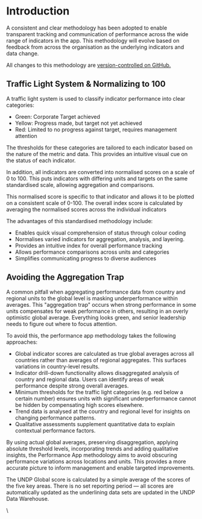 # Introduction

A consistent and clear methodology has been adopted to enable transparent tracking and communication of performance across the wide range of indicators in the app. This methodology will evolve based on feedback from across the organisation as the underlying indicators and data change.&#x20;

All changes to this methodology are [version-controlled on GitHub.](https://github.com/undp/performance-app-methodology)

## **Traffic Light System & Normalizing to 100**&#x20;

A traffic light system is used to classify indicator performance into clear categories:

* Green: Corporate Target achieved
* Yellow: Progress made, but target not yet achieved
* Red: Limited to no progress against target, requires management attention

The thresholds for these categories are tailored to each indicator based on the nature of the metric and data. This provides an intuitive visual cue on the status of each indicator.

In addition, all indicators are converted into normalised scores on a scale of 0 to 100. This puts indicators with differing units and targets on the same standardised scale, allowing aggregation and comparisons.

This normalised score is specific to that indicator and allows it to be plotted on a consistent scale of 0-100. The overall index score is calculated by averaging the normalised scores across the individual indicators

The advantages of this standardised methodology include:

* Enables quick visual comprehension of status through colour coding
* Normalises varied indicators for aggregation, analysis, and layering.&#x20;
* Provides an intuitive index for overall performance tracking
* Allows performance comparisons across units and categories
* Simplifies communicating progress to diverse audiences

## Avoiding the Aggregation Trap&#x20;

A common pitfall when aggregating performance data from country and regional units to the global level is masking underperformance within averages. This "aggregation trap" occurs when strong performance in some units compensates for weak performance in others, resulting in an overly optimistic global average. Everything looks green, and senior leadership needs to figure out where to focus attention.&#x20;

To avoid this, the performance app methodology takes the following approaches:

* Global indicator scores are calculated as true global averages across all countries rather than averages of regional aggregates. This surfaces variations in country-level results.
* Indicator drill-down functionality allows disaggregated analysis of country and regional data. Users can identify areas of weak performance despite strong overall averages.
* Minimum thresholds for the traffic light categories (e.g. red below a certain number) ensures units with significant underperformance cannot be hidden by compensating high scores elsewhere.
* Trend data is analysed at the country and regional level for insights on changing performance patterns.
* Qualitative assessments supplement quantitative data to explain contextual performance factors.

By using actual global averages, preserving disaggregation, applying absolute threshold levels, incorporating trends and adding qualitative insights, the Performance App methodology aims to avoid obscuring performance variations across locations and units. This provides a more accurate picture to inform management and enable targeted improvements.

The UNDP Global score is calculated by a simple average of the scores of the five key areas. There is no set reporting period — all scores are automatically updated as the underlining data sets are updated in the UNDP Data Warehouse.

\
